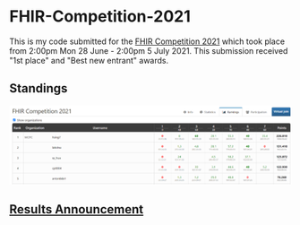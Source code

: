 # FHIR-Competition-2021
This is my code submitted for the [FHIR Competition 2021](https://mdhs.unimelb.edu.au/our-organisation/institutes-centres-departments/centre-for-digital-transformation-of-health/news-and-events/fhir-competition) which took place from 2:00pm Mon 28 June - 2:00pm 5 July 2021. This submission received "1st place" and "Best new entrant" awards.

## Standings
![standings](https://github.com/akhsi1/FHIR-Competition-2021/blob/main/fhir_results.png)


## [Results Announcement](https://twitter.com/DT4Health/status/1418353847009873926)


